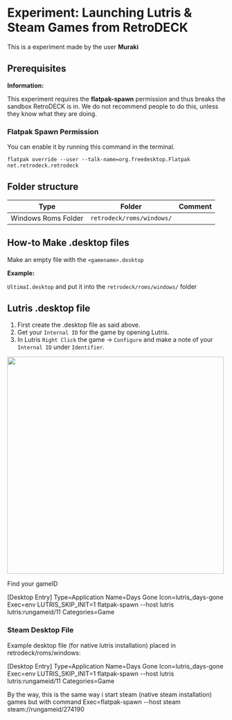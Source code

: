 # Experiment: Launching Lutris & Steam Games from RetroDECK

This is a experiment made by the user **Muraki**

## Prerequisites

**Information:**

This experiment requires the **flatpak-spawn** permission and thus breaks the sandbox RetroDECK is in. We do not recommend people to do this, unless they know what they are doing. 

### Flatpak Spawn Permission

You can enable it by running this command in the terminal.

```
flatpak override --user --talk-name=org.freedesktop.Flatpak net.retrodeck.retrodeck
```

## Folder structure

| Type    | Folder                 |          Comment     | 
|  :---:  | :---:                  |             :---:     |
| Windows Roms Folder | `retrodeck/roms/windows/`   |  |



## How-to Make .desktop files

Make an empty file with the `<gamename>.desktop`

**Example:** 

`UltimaI.desktop` and put it into the `retrodeck/roms/windows/` folder

## Lutris .desktop file

1. First create the .desktop file as said above.
2. Get your `Internal ID` for the game by opening Lutris.
3. In Lutris `Right Click` the game -> `Configure` and make a note of your `Internal ID` under `Identifier`. 

<img src="../lutris.png" width="500">

Find your gameID

[Desktop Entry]
Type=Application
Name=Days Gone
Icon=lutris_days-gone
Exec=env LUTRIS_SKIP_INIT=1 flatpak-spawn --host lutris lutris:rungameid/11
Categories=Game

### Steam Desktop File

Example desktop file (for native lutris installation) placed in retrodeck/roms/windows:

[Desktop Entry]
Type=Application
Name=Days Gone
Icon=lutris_days-gone
Exec=env LUTRIS_SKIP_INIT=1 flatpak-spawn --host lutris lutris:rungameid/11
Categories=Game

By the way, this is the same way i start steam (native steam installation) games but with command Exec=flatpak-spawn --host steam steam://rungameid/274190
